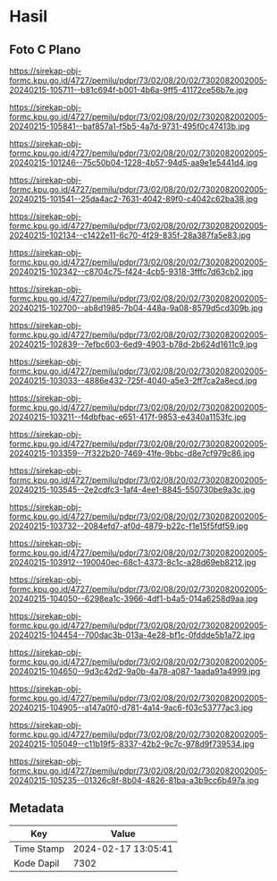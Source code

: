 # Hasil

## Foto C Plano

https://sirekap-obj-formc.kpu.go.id/4727/pemilu/pdpr/73/02/08/20/02/7302082002005-20240215-105711--b81c694f-b001-4b6a-9ff5-41172ce56b7e.jpg

https://sirekap-obj-formc.kpu.go.id/4727/pemilu/pdpr/73/02/08/20/02/7302082002005-20240215-105841--baf857a1-f5b5-4a7d-9731-495f0c47413b.jpg

https://sirekap-obj-formc.kpu.go.id/4727/pemilu/pdpr/73/02/08/20/02/7302082002005-20240215-101246--75c50b04-1228-4b57-94d5-aa9e1e5441d4.jpg

https://sirekap-obj-formc.kpu.go.id/4727/pemilu/pdpr/73/02/08/20/02/7302082002005-20240215-101541--25da4ac2-7631-4042-89f0-c4042c62ba38.jpg

https://sirekap-obj-formc.kpu.go.id/4727/pemilu/pdpr/73/02/08/20/02/7302082002005-20240215-102134--c1422e11-6c70-4f29-835f-28a387fa5e83.jpg

https://sirekap-obj-formc.kpu.go.id/4727/pemilu/pdpr/73/02/08/20/02/7302082002005-20240215-102342--c8704c75-f424-4cb5-9318-3fffc7d63cb2.jpg

https://sirekap-obj-formc.kpu.go.id/4727/pemilu/pdpr/73/02/08/20/02/7302082002005-20240215-102700--ab8d1985-7b04-448a-9a08-8579d5cd309b.jpg

https://sirekap-obj-formc.kpu.go.id/4727/pemilu/pdpr/73/02/08/20/02/7302082002005-20240215-102839--7efbc603-6ed9-4903-b78d-2b624d1611c9.jpg

https://sirekap-obj-formc.kpu.go.id/4727/pemilu/pdpr/73/02/08/20/02/7302082002005-20240215-103033--4886e432-725f-4040-a5e3-2ff7ca2a8ecd.jpg

https://sirekap-obj-formc.kpu.go.id/4727/pemilu/pdpr/73/02/08/20/02/7302082002005-20240215-103211--f4dbfbac-e651-417f-9853-e4340a1153fc.jpg

https://sirekap-obj-formc.kpu.go.id/4727/pemilu/pdpr/73/02/08/20/02/7302082002005-20240215-103359--7f322b20-7469-41fe-9bbc-d8e7cf979c86.jpg

https://sirekap-obj-formc.kpu.go.id/4727/pemilu/pdpr/73/02/08/20/02/7302082002005-20240215-103545--2e2cdfc3-1af4-4ee1-8845-550730be9a3c.jpg

https://sirekap-obj-formc.kpu.go.id/4727/pemilu/pdpr/73/02/08/20/02/7302082002005-20240215-103732--2084efd7-af0d-4879-b22c-f1e15f5fdf59.jpg

https://sirekap-obj-formc.kpu.go.id/4727/pemilu/pdpr/73/02/08/20/02/7302082002005-20240215-103912--190040ec-68c1-4373-8c1c-a28d69eb8212.jpg

https://sirekap-obj-formc.kpu.go.id/4727/pemilu/pdpr/73/02/08/20/02/7302082002005-20240215-104050--6298ea1c-3966-4df1-b4a5-014a6258d9aa.jpg

https://sirekap-obj-formc.kpu.go.id/4727/pemilu/pdpr/73/02/08/20/02/7302082002005-20240215-104454--700dac3b-013a-4e28-bf1c-0fddde5b1a72.jpg

https://sirekap-obj-formc.kpu.go.id/4727/pemilu/pdpr/73/02/08/20/02/7302082002005-20240215-104650--9d3c42d2-9a0b-4a78-a087-1aada91a4999.jpg

https://sirekap-obj-formc.kpu.go.id/4727/pemilu/pdpr/73/02/08/20/02/7302082002005-20240215-104905--a147a0f0-d781-4a14-9ac6-f03c53777ac3.jpg

https://sirekap-obj-formc.kpu.go.id/4727/pemilu/pdpr/73/02/08/20/02/7302082002005-20240215-105049--c11b19f5-8337-42b2-9c7c-978d9f739534.jpg

https://sirekap-obj-formc.kpu.go.id/4727/pemilu/pdpr/73/02/08/20/02/7302082002005-20240215-105235--01326c8f-8b04-4826-81ba-a3b9cc6b497a.jpg


## Metadata

| Key        | Value               |
| ---------- | ------------------- |
| Time Stamp | 2024-02-17 13:05:41 |
| Kode Dapil | 7302                |



